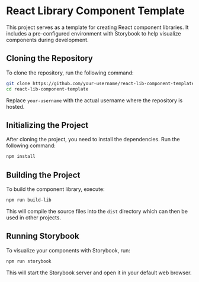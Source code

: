 # React Library Component Template

This project serves as a template for creating React component libraries. It includes a pre-configured environment with Storybook to help visualize components during development.

## Cloning the Repository

To clone the repository, run the following command:

```bash
git clone https://github.com/your-username/react-lib-component-template.git
cd react-lib-component-template
```

Replace `your-username` with the actual username where the repository is hosted.

## Initializing the Project

After cloning the project, you need to install the dependencies. Run the following command:

```bash
npm install
```

## Building the Project

To build the component library, execute:

```bash
npm run build-lib
```

This will compile the source files into the `dist` directory which can then be used in other projects.

## Running Storybook

To visualize your components with Storybook, run:

```bash
npm run storybook
```

This will start the Storybook server and open it in your default web browser.
